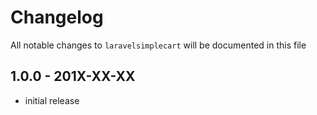 # Changelog

All notable changes to `laravelsimplecart` will be documented in this file

## 1.0.0 - 201X-XX-XX

- initial release
